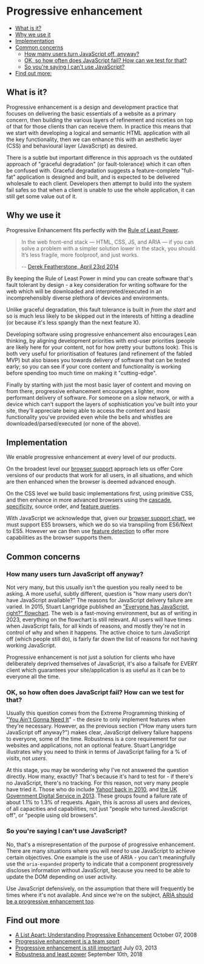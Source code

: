 # Progressive enhancement

* [What is it?](#what-is-it)
* [Why we use it](#why-we-use-it)
* [Implementation](#implementation)
* [Common concerns](#common-concerns)
  * [How many users turn JavaScript off, anyway?](#how-many-users-turn-javascript-off-anyway)
  * [OK, so how often does JavaScript fail? How can we test for that?](#ok-so-how-often-does-JavaScript-fail-how-can-we-test-for-that)
  * [So you're saying I can't use JavaScript?](#so-youre-saying-i-cant-use-javascript)
* [Find out more:](#find-out-more)

## What is it?

Progressive enhancement is a design and development practice that focuses on delivering the basic essentials of a website as a primary concern, then building the various layers of refinement and niceties on top of that for those clients than can receive them. In practice this means that we start with developing a logical and semantic HTML application with all the key functionality, then we can enhance this with an aesthetic layer (CSS) and behavioural layer (JavaScript) as desired.

There is a subtle but important difference in this approach vs the outdated approach of "graceful degradation" (or fault-tolerance) which it can often be confused with. Graceful degradation suggests a feature-complete "full-fat" application is designed and built, and is expected to be delivered wholesale to each client. Developers then attempt to build into the system fail safes so that when a client is unable to use the whole application, it can still get some value out of it.

## Why we use it

Progressive Enhancement fits perfectly with the [Rule of Least Power](https://en.wikipedia.org/wiki/Rule_of_least_power).

> In the web front-end stack — HTML, CSS, JS, and ARIA — if you can solve a problem with a simpler solution lower in the stack, you should. It’s less fragile, more foolproof, and just works.
>
> -- [Derek Featherstone, April 23rd 2014](https://simplyaccessible.com/article/data-attributes/)

By keeping the Rule of Least Power in mind you can create software that's fault tolerant by design - a key consideration for writing software for the web which will be downloaded and interpreted/executed in an incomprehensibly diverse plethora of devices and environments.

Unlike graceful degradation, this fault tolerance is built in *from the start* and so is much less likely to be skipped out in the interests of hitting a deadline (or because it's less spangly than the next feature X).

Developing software using progressive enhancement also encourages Lean thinking, by aligning development priorities with end-user priorities (people are likely here for your content, not for how pretty your buttons look). This is both very useful for prioritisation of features (and refinement of the fabled MVP) but also biases you towards delivery of software that can be tested early; so you can see if your core content and functionality is working before spending too much time on making it "cutting-edge".

Finally by starting with just the most basic layer of content and moving on from there, progressive enhancement encourages a lighter, more performant delivery of software. For someone on a slow network, or with a device which can't support the layers of sophistication you've built into your site, they'll appreciate being able to access the content and basic functionality you've provided even while the bells and whistles are downloaded/parsed/executed (or none of the above).

## Implementation

We enable progressive enhancement at every level of our products.

On the broadest level our [browser support](graded-browser-support.md) approach lets us offer Core versions of our products that work for all users, in all situations, and which are then enhanced when the browser is deemed advanced enough.

On the CSS level we build basic implementations first, using primitive CSS, and then enhance in more advanced browsers using the [cascade](https://developer.mozilla.org/en-US/docs/Web/CSS/Cascade), [specificity](https://developer.mozilla.org/en-US/docs/Web/CSS/Specificity), source order, and [feature queries](https://developer.mozilla.org/en-US/docs/Web/CSS/@supports).

With JavaScript we acknowledge that, given our [browser support chart](graded-browser-support.md#graded-browser-support-list), we must support ES5 browsers, which we do so via transpiling from ES6/Next to ES5. However we can then use [feature detection](https://developer.mozilla.org/en-US/docs/Learn/Tools_and_testing/Cross_browser_testing/Feature_detection) to offer more capabilities as the browser supports them.

## Common concerns

### How many users turn JavaScript off anyway?

Not very many, but this usually isn't the question you really need to be asking. A more useful, subtly different, question is "how many users don't have JavaScript available?" The reasons for JavaScript delivery failure are varied. In 2015, Stuart Langridge published an ["Everyone has JavaScript, right?" flowchart](https://www.kryogenix.org/code/browser/everyonehasjs.html). The web is a fast-moving environment, but as of writing in 2023, everything on the flowchart is still relevant. All users will have times when JavaScript fails, for all kinds of reasons, and mostly they're not in control of why and when it happens. The active choice to turn JavaScript off (which people still do), is fairly far down the list of reasons for not having working JavaScript.

Progressive enhancement is not just a solution for clients who have deliberately deprived themselves of JavaScript, it's also a failsafe for EVERY client which guarantees your site/application is as useful as it can be to everyone all the time.

### OK, so how often does JavaScript fail? How can we test for that?

Usually this question comes from the Extreme Programming thinking of "[You Ain't Gonna Need It](https://en.wikipedia.org/wiki/You_aren%27t_gonna_need_it)" - the desire to only implement features when they're necessary. However, as the previous section ("How many users turn JavaScript off anyway?") makes clear, JavaScript delivery failure happens to everyone, some of the time. Robustness is a core requirement for our websites and applications, not an optional feature. Stuart Langridge illustrates why you need to think in terms of JavaScript failing for a % of _visits_, not _users_.

At this stage, you may be wondering why I've not answered the question directly. How many, exactly? That's because it's hard to test for - if there's no JavaScript, there's no tracking. For this reason, not very many people have tried it. Those who do include [Yahoo! back in 2010](https://web.archive.org/web/20130622121741/https://developer.yahoo.com/blogs/ydn/many-users-JavaScript-disabled-14121.html), and [the UK Government Digital Service in 2013](https://gds.blog.gov.uk/2013/10/21/how-many-people-are-missing-out-on-javascript-enhancement/). These groups found a failure rate of about 1.1% to 1.3% of requests. Again, this is across all users and devices, of all capacities and capabilities, not just "people who turned JavaScript off", or "people using old browsers".

### So you're saying I can't use JavaScript?

No, that's a misrepresentation of the purpose of progressive enhancement. There are many situations where you will _need_ to use JavaScript to achieve certain objectives. One example is the use of ARIA - you can't meaningfully use the `aria-expanded` property to indicate that a component progressively discloses information without JavaScript, because you need to be able to update the DOM depending on user activity.

Use JavaScript defensively, on the assumption that there will frequently be times where it's not available. And since we're on the subject, [ARIA should be a progressive enhancement too](https://developer.paciellogroup.com/blog/2018/06/short-note-on-progressive-aria/).


## Find out more

* [A List Apart: Understanding Progressive Enhancement](http://alistapart.com/article/understandingprogressiveenhancement) October 07, 2008
* [Progressive enhancement is a team sport](https://seesparkbox.com/foundry/Progressive_Enhancement_Is_A_Team_Sport)
* [Progressive enhancement is still important](https://jakearchibald.com/2013/progressive-enhancement-still-important/) July 03, 2013
* [Robustness and least power](https://adactio.com/journal/14327) September 10th, 2018
